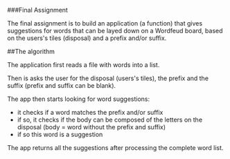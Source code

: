 ###Final Assignment

The final assignment is to build an application (a function) that gives suggestions for words that can be layed down on a Wordfeud board, based on the users's tiles (disposal) and a prefix and/or suffix.

##The algorithm

The application first reads a file with words into a list.

Then is asks the user for the disposal (users's tiles), the prefix and the suffix (prefix and suffix can be blank).

The app then starts looking for word suggestions:

- it checks if a word matches the prefix and/or suffix
- if so, it checks if the body can be composed of the letters on the disposal (body = word without the prefix and suffix)
- if so this word is a suggestion

The app returns all the suggestions after processing the complete word list.